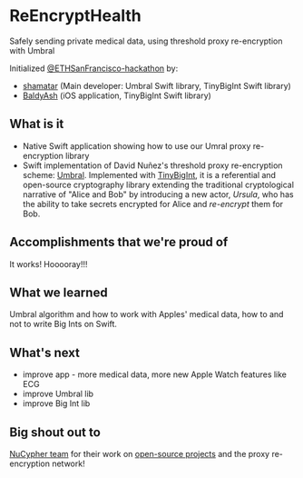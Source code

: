 # ReEncryptHealth

Safely sending private medical data, using threshold proxy re-encryption with Umbral

Initialized [@ETHSanFrancisco-hackathon](https://ethsanfrancisco.devpost.com/) by:

 * [shamatar](https://github.com/orgs/matterinc/people/shamatar) (Main developer: Umbral Swift library, TinyBigInt Swift library)
 * [BaldyAsh](https://github.com/BaldyAsh) (iOS application, TinyBigInt Swift library)

## What is it
- Native Swift application showing how to use our Umral proxy re-encryption library
- Swift implementation of David Nuñez's threshold proxy re-encryption scheme: [Umbral](https://github.com/nucypher/umbral-doc/blob/master/umbral-doc.pdf).
Implemented with [TinyBigInt](https://github.com/matterinc/TinyBigIntSwift), it is a referential and open-source cryptography library
extending the traditional cryptological narrative of "Alice and Bob" by introducing a new actor,
*Ursula*, who has the ability to take secrets encrypted for Alice and *re-encrypt* them for Bob.

## Accomplishments that we're proud of
It works! Hooooray!!!

## What we learned
Umbral algorithm and how to work with Apples' medical data, how to and not to write Big Ints on Swift.

## What's next
- improve app - more medical data, more new Apple Watch features like ECG
- improve Umbral lib
- improve Big Int lib

## Big shout out to
[NuCypher team](www.nucypher.com) for their work on [open-source projects](https://github.com/nucypher) and the proxy re-encryption network!
